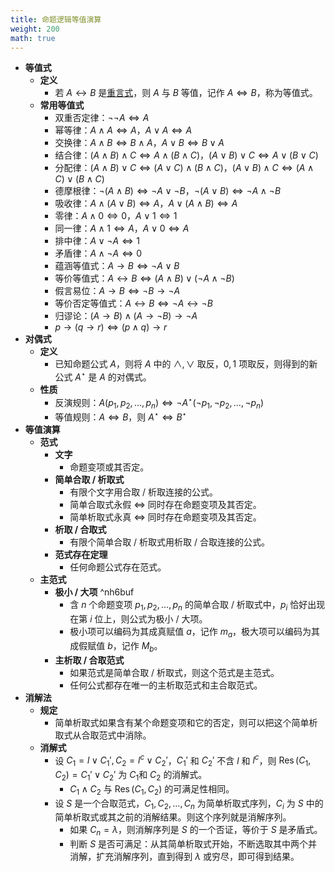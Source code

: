 ```yaml
---
title: 命题逻辑等值演算
weight: 200
math: true
---
```


- **等值式**
    - **定义**
        - 若 $A \leftrightarrow B$ 是[重言式](命题逻辑#^0anp3n)，则 $A$ 与 $B$ 等值，记作 $A \Leftrightarrow B$，称为等值式。 <span id="ysze9u"></span>
    - **常用等值式** <span id="sts2pd"></span>
        - 双重否定律：$\neg \neg A \Leftrightarrow A$
        - 幂等律：$A \land A \Leftrightarrow A$，$A \lor A \Leftrightarrow A$
        - 交换律：$A \land B \Leftrightarrow B \land A$，$A \lor B \Leftrightarrow B \lor A$
        - 结合律：$(A \land B) \land C \Leftrightarrow A \land (B \land C)$，$(A \lor B) \lor C \Leftrightarrow A \lor (B \lor C)$
        - 分配律：$(A \land B) \lor C \Leftrightarrow (A \lor C) \land (B \land C)$，$(A \lor B) \land C \Leftrightarrow (A \land C) \lor (B \land C)$
        - 德摩根律：$\neg (A \land B) \Leftrightarrow \neg A \lor \neg B$，$\neg (A \lor B) \Leftrightarrow \neg A \land \neg B$
        - 吸收律：$A \land (A \lor B) \Leftrightarrow A$，$A \lor (A \land B) \Leftrightarrow A$
        - 零律：$A \land 0 \Leftrightarrow 0$，$A \lor 1 \Leftrightarrow 1$
        - 同一律：$A \land 1 \Leftrightarrow A$，$A \lor 0 \Leftrightarrow A$
        - 排中律：$A \lor \neg A \Leftrightarrow 1$
        - 矛盾律：$A \land \neg A \Leftrightarrow 0$
        - 蕴涵等值式：$A \to B \Leftrightarrow \neg A \lor B$
        - 等价等值式：$A \leftrightarrow B \Leftrightarrow (A \land B) \lor (\neg A \land \neg B)$
        - 假言易位：$A \to B \Leftrightarrow \neg B \to \neg A$
        - 等价否定等值式：$A \leftrightarrow B \Leftrightarrow \neg A \leftrightarrow \neg B$
        - 归谬论：$(A \to B) \land (A \to \neg B) \to \neg A$
        - $p \to (q \to r) \Leftrightarrow (p \land q) \to r$
- **对偶式**
    - **定义**
        - 已知命题公式 $A$，则将 $A$ 中的 $\land,\lor$ 取反，$0,1$ 项取反，则得到的新公式 $A^\star$ 是 $A$ 的对偶式。
    - **性质**
        - 反演规则：$A(p_1, p_2, \dots, p_n) \Leftrightarrow \neg A^\star (\neg p_1, \neg p_2, \dots, \neg p_n)$
        - 等值规则：$A \Leftrightarrow B$，则 $A^\star \Leftrightarrow B^\star$
- **等值演算**
    - **范式**
        - **文字**
            - 命题变项或其否定。
        - **简单合取 / 析取式**
            - 有限个文字用合取 / 析取连接的公式。
            - 简单合取式永假 $\iff$ 同时存在命题变项及其否定。
            - 简单析取式永真 $\iff$ 同时存在命题变项及其否定。
        - **析取 / 合取式**
            - 有限个简单合取 / 析取式用析取 / 合取连接的公式。
        - **范式存在定理**
            - 任何命题公式存在范式。
    - **主范式**
        - **极小 / 大项** ^nh6buf
            - 含 $n$ 个命题变项 $p_1,p_2,\dots,p_n$ 的简单合取 / 析取式中，$p_i$ 恰好出现在第 $i$ 位上，则公式为极小 / 大项。
            - 极小项可以编码为其成真赋值 $a$，记作 $m_a$，极大项可以编码为其成假赋值 $b$，记作 $M_b$。
        - **主析取 / 合取范式**
            - 如果范式是简单合取 / 析取式，则这个范式是主范式。
            - 任何公式都存在唯一的主析取范式和主合取范式。
- **消解法**
    - **规定**
        - 简单析取式如果含有某个命题变项和它的否定，则可以把这个简单析取式从合取范式中消除。
    - **消解式**
        - 设 $C_1 = l \lor C_1', C_2 = l^c \lor C_2'$，$C_1'$ 和 $C_2'$ 不含 $l$ 和 $l^c$，则 $\operatorname{Res}(C_1,C_2) = C_1' \lor C_2'$ 为 $C_1$和 $C_2$ 的消解式。
            - $C_1 \land C_2$ 与 $\operatorname{Res}(C_1,C_2)$ 的可满足性相同。
        - 设 $S$ 是一个合取范式，$C_1,C_2,\dots,C_n$ 为简单析取式序列，$C_i$ 为 $S$ 中的简单析取式或其之前的消解结果。则这个序列就是消解序列。
            - 如果 $C_n=\lambda$，则消解序列是 $S$ 的一个否证，等价于 $S$ 是矛盾式。
            - 判断 $S$ 是否可满足：从其简单析取式开始，不断选取其中两个并消解，扩充消解序列，直到得到 $\lambda$ 或穷尽，即可得到结果。
